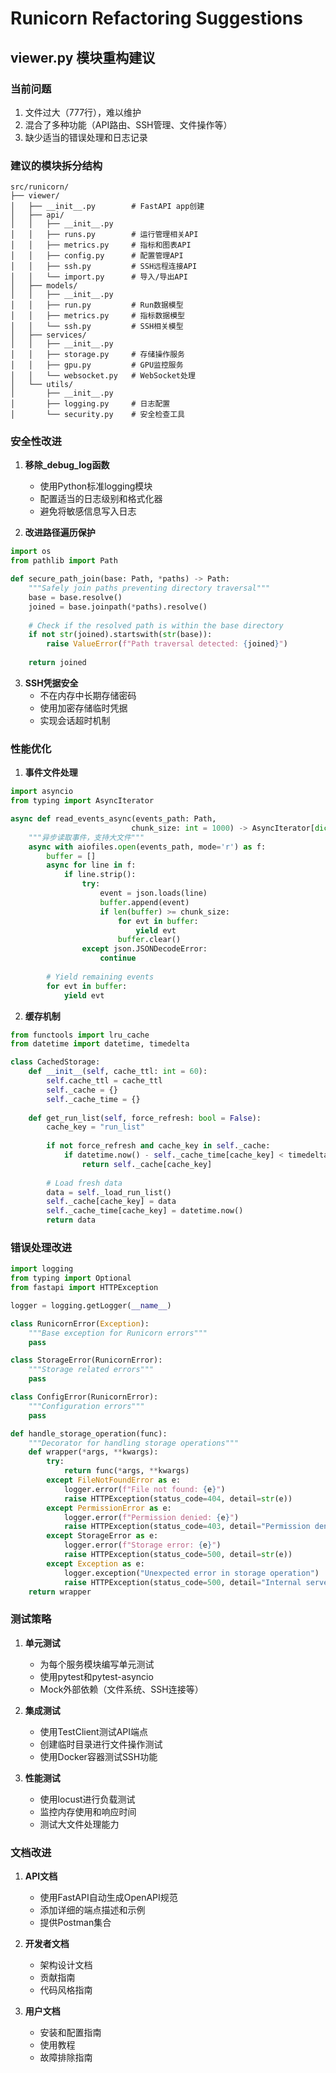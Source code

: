 # Runicorn Refactoring Suggestions

## viewer.py 模块重构建议

### 当前问题
1. 文件过大（777行），难以维护
2. 混合了多种功能（API路由、SSH管理、文件操作等）
3. 缺少适当的错误处理和日志记录

### 建议的模块拆分结构

```
src/runicorn/
├── viewer/
│   ├── __init__.py        # FastAPI app创建
│   ├── api/
│   │   ├── __init__.py
│   │   ├── runs.py        # 运行管理相关API
│   │   ├── metrics.py     # 指标和图表API
│   │   ├── config.py      # 配置管理API
│   │   ├── ssh.py         # SSH远程连接API
│   │   └── import.py      # 导入/导出API
│   ├── models/
│   │   ├── __init__.py
│   │   ├── run.py         # Run数据模型
│   │   ├── metrics.py     # 指标数据模型
│   │   └── ssh.py         # SSH相关模型
│   ├── services/
│   │   ├── __init__.py
│   │   ├── storage.py     # 存储操作服务
│   │   ├── gpu.py         # GPU监控服务
│   │   └── websocket.py   # WebSocket处理
│   └── utils/
│       ├── __init__.py
│       ├── logging.py     # 日志配置
│       └── security.py    # 安全检查工具
```

### 安全性改进

1. **移除_debug_log函数**
   - 使用Python标准logging模块
   - 配置适当的日志级别和格式化器
   - 避免将敏感信息写入日志

2. **改进路径遍历保护**
```python
import os
from pathlib import Path

def secure_path_join(base: Path, *paths) -> Path:
    """Safely join paths preventing directory traversal"""
    base = base.resolve()
    joined = base.joinpath(*paths).resolve()
    
    # Check if the resolved path is within the base directory
    if not str(joined).startswith(str(base)):
        raise ValueError(f"Path traversal detected: {joined}")
    
    return joined
```

3. **SSH凭据安全**
   - 不在内存中长期存储密码
   - 使用加密存储临时凭据
   - 实现会话超时机制

### 性能优化

1. **事件文件处理**
```python
import asyncio
from typing import AsyncIterator

async def read_events_async(events_path: Path, 
                           chunk_size: int = 1000) -> AsyncIterator[dict]:
    """异步读取事件，支持大文件"""
    async with aiofiles.open(events_path, mode='r') as f:
        buffer = []
        async for line in f:
            if line.strip():
                try:
                    event = json.loads(line)
                    buffer.append(event)
                    if len(buffer) >= chunk_size:
                        for evt in buffer:
                            yield evt
                        buffer.clear()
                except json.JSONDecodeError:
                    continue
        
        # Yield remaining events
        for evt in buffer:
            yield evt
```

2. **缓存机制**
```python
from functools import lru_cache
from datetime import datetime, timedelta

class CachedStorage:
    def __init__(self, cache_ttl: int = 60):
        self.cache_ttl = cache_ttl
        self._cache = {}
        self._cache_time = {}
    
    def get_run_list(self, force_refresh: bool = False):
        cache_key = "run_list"
        
        if not force_refresh and cache_key in self._cache:
            if datetime.now() - self._cache_time[cache_key] < timedelta(seconds=self.cache_ttl):
                return self._cache[cache_key]
        
        # Load fresh data
        data = self._load_run_list()
        self._cache[cache_key] = data
        self._cache_time[cache_key] = datetime.now()
        return data
```

### 错误处理改进

```python
import logging
from typing import Optional
from fastapi import HTTPException

logger = logging.getLogger(__name__)

class RunicornError(Exception):
    """Base exception for Runicorn errors"""
    pass

class StorageError(RunicornError):
    """Storage related errors"""
    pass

class ConfigError(RunicornError):
    """Configuration errors"""
    pass

def handle_storage_operation(func):
    """Decorator for handling storage operations"""
    def wrapper(*args, **kwargs):
        try:
            return func(*args, **kwargs)
        except FileNotFoundError as e:
            logger.error(f"File not found: {e}")
            raise HTTPException(status_code=404, detail=str(e))
        except PermissionError as e:
            logger.error(f"Permission denied: {e}")
            raise HTTPException(status_code=403, detail="Permission denied")
        except StorageError as e:
            logger.error(f"Storage error: {e}")
            raise HTTPException(status_code=500, detail=str(e))
        except Exception as e:
            logger.exception("Unexpected error in storage operation")
            raise HTTPException(status_code=500, detail="Internal server error")
    return wrapper
```

### 测试策略

1. **单元测试**
   - 为每个服务模块编写单元测试
   - 使用pytest和pytest-asyncio
   - Mock外部依赖（文件系统、SSH连接等）

2. **集成测试**
   - 使用TestClient测试API端点
   - 创建临时目录进行文件操作测试
   - 使用Docker容器测试SSH功能

3. **性能测试**
   - 使用locust进行负载测试
   - 监控内存使用和响应时间
   - 测试大文件处理能力

### 文档改进

1. **API文档**
   - 使用FastAPI自动生成OpenAPI规范
   - 添加详细的端点描述和示例
   - 提供Postman集合

2. **开发者文档**
   - 架构设计文档
   - 贡献指南
   - 代码风格指南

3. **用户文档**
   - 安装和配置指南
   - 使用教程
   - 故障排除指南

